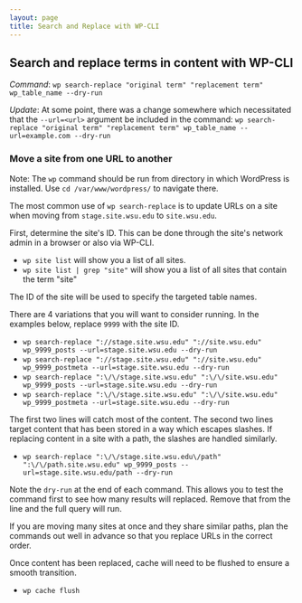 ```yaml
---
layout: page
title: Search and Replace with WP-CLI
---
```


## Search and replace terms in content with WP-CLI

*Command*: `wp search-replace "original term" "replacement term" wp_table_name --dry-run`

*Update*: At some point, there was a change somewhere which necessitated that the `--url=<url>` argument be included in the command:
`wp search-replace "original term" "replacement term" wp_table_name --url=example.com --dry-run`

### Move a site from one URL to another

Note: The `wp` command should be run from directory in which WordPress is installed. Use `cd /var/www/wordpress/` to navigate there.

The most common use of `wp search-replace` is to update URLs on a site when moving from `stage.site.wsu.edu` to `site.wsu.edu`.

First, determine the site's ID. This can be done through the site's network admin in a browser or also via WP-CLI.

* `wp site list` will show you a list of all sites.
* `wp site list | grep "site"` will show you a list of all sites that contain the term "site"

The ID of the site will be used to specify the targeted table names.

There are 4 variations that you will want to consider running. In the examples below, replace `9999` with the site ID.

* `wp search-replace "://stage.site.wsu.edu" "://site.wsu.edu" wp_9999_posts --url=stage.site.wsu.edu --dry-run`
* `wp search-replace "://stage.site.wsu.edu" "://site.wsu.edu" wp_9999_postmeta --url=stage.site.wsu.edu --dry-run`
* `wp search-replace ":\/\/stage.site.wsu.edu" ":\/\/site.wsu.edu" wp_9999_posts --url=stage.site.wsu.edu --dry-run`
* `wp search-replace ":\/\/stage.site.wsu.edu" ":\/\/site.wsu.edu" wp_9999_postmeta --url=stage.site.wsu.edu --dry-run`

The first two lines will catch most of the content. The second two lines target content that has been stored in a way which escapes slashes. If replacing content in a site with a path, the slashes are handled similarly.

* `wp search-replace ":\/\/stage.site.wsu.edu\/path" ":\/\/path.site.wsu.edu" wp_9999_posts --url=stage.site.wsu.edu/path --dry-run`

Note the `dry-run` at the end of each command. This allows you to test the command first to see how many results will replaced. Remove that from the line and the full query will run.

If you are moving many sites at once and they share similar paths, plan the commands out well in advance so that you replace URLs in the correct order.

Once content has been replaced, cache will need to be flushed to ensure a smooth transition.

* `wp cache flush`
